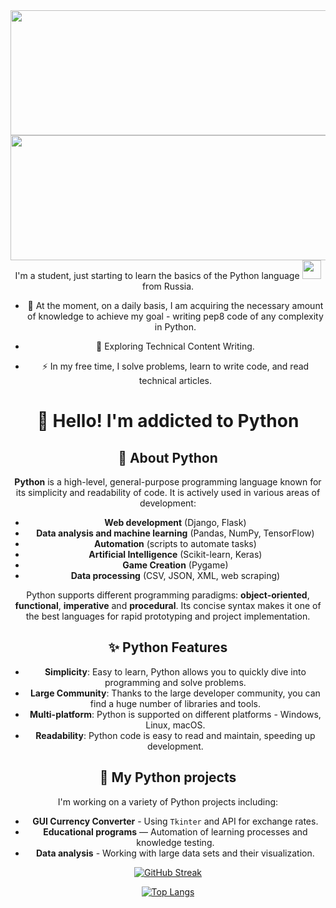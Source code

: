 <div id="header" align="center">
  <img src=https://i.giphy.com/media/v1.Y2lkPTc5MGI3NjExeDF6d3E3dnRzejU3dTFqbHg2djAyZzZxb2kzbG50MjFidHIxdno1aCZlcD12MV9pbnRlcm5hbF9naWZfYnlfaWQmY3Q9Zw/coxQHKASG60HrHtvkt/giphy.gif width="600" height="200"/>
</div>

  <div align="center">
  <img src="https://media.giphy.com/media/dWesBcTLavkZuG35MI/giphy.gif" width="600" height="200"/>
</div>

  <div align="center">
  I'm a student, just starting to learn the basics of the Python language <img src="https://media.giphy.com/media/WUlplcMpOCEmTGBtBW/giphy.gif" width="30"> from Russia.
</div>

  <div align="center">
    
  - :telescope: At the moment, on a daily basis, I am acquiring the necessary amount of knowledge to achieve my goal - writing pep8 code of any complexity in Python.

  - :seedling: Exploring Technical Content Writing.

  - :zap: In my free time, I solve problems, learn to write code, and read technical articles.

  # 👋 Hello! I'm addicted to Python

## 🐍 About Python

**Python** is a high-level, general-purpose programming language known for its simplicity and readability of code. It is actively used in various areas of development:

- **Web development** (Django, Flask)
- **Data analysis and machine learning** (Pandas, NumPy, TensorFlow)
- **Automation** (scripts to automate tasks)
- **Artificial Intelligence** (Scikit-learn, Keras)
- **Game Creation** (Pygame)
- **Data processing** (CSV, JSON, XML, web scraping)

Python supports different programming paradigms: **object-oriented**, **functional**, **imperative** and **procedural**. Its concise syntax makes it one of the best languages ​​for rapid prototyping and project implementation.

## ✨ Python Features

- **Simplicity**: Easy to learn, Python allows you to quickly dive into programming and solve problems.
- **Large Community**: Thanks to the large developer community, you can find a huge number of libraries and tools.
- **Multi-platform**: Python is supported on different platforms - Windows, Linux, macOS.
- **Readability**: Python code is easy to read and maintain, speeding up development.

## 💼 My Python projects

I'm working on a variety of Python projects including:

- **GUI Currency Converter** - Using `Tkinter` and API for exchange rates.
- **Educational programs** — Automation of learning processes and knowledge testing.
- **Data analysis** - Working with large data sets and their visualization.
   
</div>  

  <div align="center">
    
  [![GitHub Streak](http://github-readme-streak-stats.herokuapp.com?user=2024cooleugene2024&theme=dark&background=000000)](https://git.io/streak-stats)

</div>

  <div align="center">
    
  [![Top Langs](https://github-readme-stats.vercel.app/api/top-langs/?username=2024cooleugene2024&layout=compact&theme=vision-friendly-dark)](https://github.com/anuraghazra/github-readme-stats)

</div>
